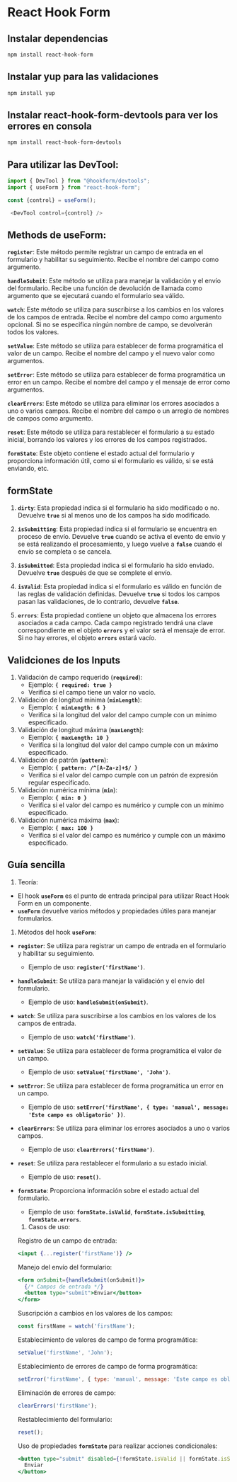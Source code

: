 # React Hook Form


## Instalar dependencias
```sh
npm install react-hook-form
```

## Instalar yup para las validaciones
```sh
npm install yup
```

## Instalar react-hook-form-devtools para ver los errores en consola
```sh
npm install react-hook-form-devtools
```

## Para utilizar las DevTool: 
```javascript
import { DevTool } from "@hookform/devtools";
import { useForm } from "react-hook-form";
```
```javascript
const {control} = useForm();
```
```javascript
 <DevTool control={control} />
```

## Methods de useForm:

**`register`**: Este método permite registrar un campo de entrada en el formulario y habilitar su seguimiento. Recibe el nombre del campo como argumento.

**`handleSubmit`**: Este método se utiliza para manejar la validación y el envío del formulario. Recibe una función de devolución de llamada como argumento que se ejecutará cuando el formulario sea válido.

**`watch`**: Este método se utiliza para suscribirse a los cambios en los valores de los campos de entrada. Recibe el nombre del campo como argumento opcional. Si no se especifica ningún nombre de campo, se devolverán todos los valores.

**`setValue`**: Este método se utiliza para establecer de forma programática el valor de un campo. Recibe el nombre del campo y el nuevo valor como argumentos.

**`setError`**: Este método se utiliza para establecer de forma programática un error en un campo. Recibe el nombre del campo y el mensaje de error como argumentos.

**`clearErrors`**: Este método se utiliza para eliminar los errores asociados a uno o varios campos. Recibe el nombre del campo o un arreglo de nombres de campos como argumento.

**`reset`**: Este método se utiliza para restablecer el formulario a su estado inicial, borrando los valores y los errores de los campos registrados.

**`formState`**: Este objeto contiene el estado actual del formulario y proporciona información útil, como si el formulario es válido, si se está enviando, etc.

## formState

1. **`dirty`**: Esta propiedad indica si el formulario ha sido modificado o no. Devuelve **`true`** si al menos uno de los campos ha sido modificado.

2. **`isSubmitting`**: Esta propiedad indica si el formulario se encuentra en proceso de envío. Devuelve **`true`** cuando se activa el evento de envío y se está realizando el procesamiento, y luego vuelve a **`false`** cuando el envío se completa o se cancela.

3. **`isSubmitted`**: Esta propiedad indica si el formulario ha sido enviado. Devuelve **`true`** después de que se complete el envío.

4. **`isValid`**: Esta propiedad indica si el formulario es válido en función de las reglas de validación definidas. Devuelve **`true`** si todos los campos pasan las validaciones, de lo contrario, devuelve **`false`**.

5. **`errors`**: Esta propiedad contiene un objeto que almacena los errores asociados a cada campo. Cada campo registrado tendrá una clave correspondiente en el objeto **`errors`** y el valor será el mensaje de error. Si no hay errores, el objeto **`errors`** estará vacío.

## Validciones de los Inputs

1. Validación de campo requerido (**`required`**):
    - Ejemplo: **`{ required: true }`**
    - Verifica si el campo tiene un valor no vacío.
2. Validación de longitud mínima (**`minLength`**):
    - Ejemplo: **`{ minLength: 6 }`**
    - Verifica si la longitud del valor del campo cumple con un mínimo especificado.
3. Validación de longitud máxima (**`maxLength`**):
    - Ejemplo: **`{ maxLength: 10 }`**
    - Verifica si la longitud del valor del campo cumple con un máximo especificado.
4. Validación de patrón (**`pattern`**):
    - Ejemplo: **`{ pattern: /^[A-Za-z]+$/ }`**
    - Verifica si el valor del campo cumple con un patrón de expresión regular especificado.
5. Validación numérica mínima (**`min`**):
    - Ejemplo: **`{ min: 0 }`**
    - Verifica si el valor del campo es numérico y cumple con un mínimo especificado.
6. Validación numérica máxima (**`max`**):
    - Ejemplo: **`{ max: 100 }`**
    - Verifica si el valor del campo es numérico y cumple con un máximo especificado.

## Guía sencilla

1. Teoría:
- El hook **`useForm`** es el punto de entrada principal para utilizar React Hook Form en un componente.
- **`useForm`** devuelve varios métodos y propiedades útiles para manejar formularios.
1. Métodos del hook **`useForm`**:
- **`register`**: Se utiliza para registrar un campo de entrada en el formulario y habilitar su seguimiento.
    - Ejemplo de uso: **`register('firstName')`**.
- **`handleSubmit`**: Se utiliza para manejar la validación y el envío del formulario.
    - Ejemplo de uso: **`handleSubmit(onSubmit)`**.
- **`watch`**: Se utiliza para suscribirse a los cambios en los valores de los campos de entrada.
    - Ejemplo de uso: **`watch('firstName')`**.
- **`setValue`**: Se utiliza para establecer de forma programática el valor de un campo.
    - Ejemplo de uso: **`setValue('firstName', 'John')`**.
- **`setError`**: Se utiliza para establecer de forma programática un error en un campo.
    - Ejemplo de uso: **`setError('firstName', { type: 'manual', message: 'Este campo es obligatorio' })`**.
- **`clearErrors`**: Se utiliza para eliminar los errores asociados a uno o varios campos.
    - Ejemplo de uso: **`clearErrors('firstName')`**.
- **`reset`**: Se utiliza para restablecer el formulario a su estado inicial.
    - Ejemplo de uso: **`reset()`**.
- **`formState`**: Proporciona información sobre el estado actual del formulario.
    - Ejemplo de uso: **`formState.isValid`**, **`formState.isSubmitting`**, **`formState.errors`**.
    1. Casos de uso:
    
    Registro de un campo de entrada:
    
    ```jsx
    <input {...register('firstName')} />
    ```
    
    Manejo del envío del formulario:
    
    ```jsx
    <form onSubmit={handleSubmit(onSubmit)}>
      {/* Campos de entrada */}
      <button type="submit">Enviar</button>
    </form>
    ```
    
    Suscripción a cambios en los valores de los campos:
    
    ```jsx
    const firstName = watch('firstName');
    ```
    
    Establecimiento de valores de campo de forma programática:
    
    ```jsx
    setValue('firstName', 'John');
    ```
    
    Establecimiento de errores de campo de forma programática:
    
    ```jsx
    setError('firstName', { type: 'manual', message: 'Este campo es obligatorio' });
    ```
    
    Eliminación de errores de campo:
    
    ```jsx
    clearErrors('firstName');
    ```
    
    Restablecimiento del formulario:
    
    ```jsx
    reset();
    ```
    
    Uso de propiedades **`formState`** para realizar acciones condicionales:
    
    ```jsx
    <button type="submit" disabled={!formState.isValid || formState.isSubmitting}>
      Enviar
    </button>
    ```